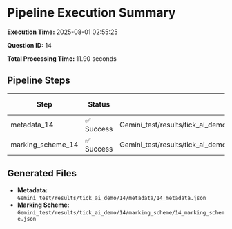 # Pipeline Execution Summary

**Execution Time:** 2025-08-01 02:55:25

**Question ID:** 14

**Total Processing Time:** 11.90 seconds

## Pipeline Steps

| Step | Status | Output File | Time (s) |
|------|--------|-------------|----------|
| metadata_14 | ✅ Success | Gemini_test/results/tick_ai_demo/14/metadata/14_metadata.json | 8.51 |
| marking_scheme_14 | ✅ Success | Gemini_test/results/tick_ai_demo/14/marking_scheme/14_marking_scheme.json | 3.38 |

## Generated Files

- **Metadata:** `Gemini_test/results/tick_ai_demo/14/metadata/14_metadata.json`
- **Marking Scheme:** `Gemini_test/results/tick_ai_demo/14/marking_scheme/14_marking_scheme.json`
